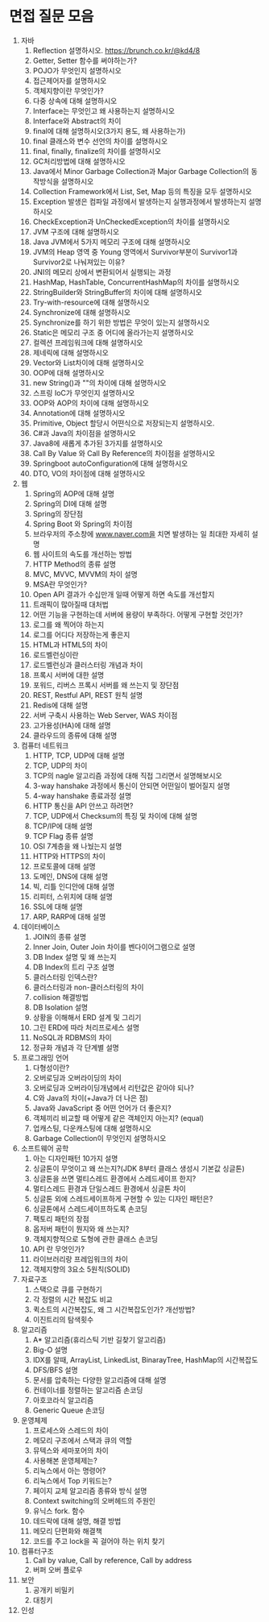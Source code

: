 # 면접 질문 모음

1. 자바
   1. Reflection 설명하시오. https://brunch.co.kr/@kd4/8
   2. Getter, Setter 함수를 써야하는가?
   3. POJO가 무엇인지 설명하시오
   4. 접근제어자를 설명하시오
   5. 객체지향이란 무엇인가?
   6. 다중 상속에 대해 설명하시오
   7. Interface는 무엇인고 왜 사용하는지 설명하시오
   8. Interface와 Abstract의 차이
   9. final에 대해 설명하시오(3가지 용도, 왜 사용하는가)
   10. final 클래스와 변수 선언의 차이를 설명하시오
   11. final, finally, finalize의 차이를 설명하시오
   12. GC처리방법에 대해 설명하시오
   13. Java에서 Minor Garbage Collection과 Major Garbage Collection의 동작방식을 설명하시오
   14. Collection Framework에서 List, Set, Map 등의 특징을 모두 설명하시오
   15. Exception 발생은 컴파일 과정에서 발생하는지 실행과정에서 발생하는지 설명하시오
   16. CheckException과 UnCheckedException의 차이를 설명하시오
   17. JVM 구조에 대해 설명하시오
   18. Java JVM에서 5가지 메모리 구조에 대해 설명하시오
   19. JVM의 Heap 영역 중 Young 영역에서 Survivor부분이 Survivor1과 Survivor2로 나눠져있는 이유?
   20. JNI의 메모리 상에서 변환되어서 실행되는 과정
   21. HashMap, HashTable, ConcurrentHashMap의 차이를 설명하시오
   22. StringBuilder와 StringBuffer의 차이에 대해 설명하시오
   23. Try-with-resource에 대해 설명하시오
   24. Synchronize에 대해 설명하시오
   25. Synchronize를 하기 위한 방법은 무엇이 있는지 설명하시오
   26. Static은 메모리 구조 중 어디에 올라가는지 설명하시오
   27. 컬렉션 프레임워크에 대해 설명하시오
   28. 제네릭에 대해 설명하시오
   29. Vector와 List차이에 대해 설명하시오
   30. OOP에 대해 설명하시오
   31. new String()과 ""의 차이에 대해 설명하시오
   32. 스프링 IoC가 무엇인지 설명하시오
   33. OOP와 AOP의 차이에 대해 설명하시오
   34. Annotation에 대해 설명하시오
   35. Primitive, Object 할당시 어떤식으로 저장되는지 설명하시오.
   36.  C#과 Java의 차이점을 설명하시오
   37. Java8에 새롭게 추가된 3가지를 설명하시오
   38. Call By Value 와 Call By Reference의 차이점을 설명하시오
   39. Springboot autoConfiguration에 대해 설명하시오
   40. DTO, VO의 차이점에 대해 설명하시오
2. 웹
   1. Spring의 AOP에 대해 설명
   2. Spring의 DI에 대해 설명
   3. Spring의 장단점
   4. Spring Boot 와 Spring의 차이점
   5. 브라우저의 주소창에 www.naver.com을 치면 발생하는 일 최대한 자세히 설명
   6. 웹 사이트의 속도를 개선하는 방법
   7. HTTP Method의 종류 설명
   8. MVC, MVVC, MVVM의 차이 설명
   9. MSA란 무엇인가?
   10. Open API 결과가 수십만개 일때 어떻게 하면 속도를 개선할지
   11. 트래픽이 많아질때 대처법
   12. 어떤 기능을 구현하는데 서버에 용량이 부족하다. 어떻게 구현할 것인가?
   13. 로그를 왜 찍어야 하는지
   14. 로그를 어디다 저장하는게 좋은지
   15. HTML과 HTML5의 차이
   16. 로드벨런싱이란
   17. 로드벨런싱과 클러스터링 개념과 차이
   18. 프록시 서버에 대한 설명
   19. 포워드, 리버스 프록시 서버를 왜 쓰는지 및 장단점
   20. REST, Restful API, REST 원칙 설명
   21. Redis에 대해 설명
   22. 서버 구축시 사용하는 Web Server, WAS 차이점
   23. 고가용성(HA)에 대해 설명
   24. 클라우드의 종류에 대해 설명
3. 컴퓨터 네트워크
   1. HTTP, TCP, UDP에 대해 설명
   2. TCP, UDP의 차이
   3. TCP의 nagle 알고리즘 과정에 대해 직접 그리면서 설명해보시오
   4. 3-way hanshake 과정에서 통신이 안되면 어떤일이 벌어질지 설명
   5. 4-way hanshake 종료과정 설명
   6. HTTP 통신을 API 안쓰고 하려면?
   7. TCP, UDP에서 Checksum의 특징 및 차이에 대해 설명
   8. TCP/IP에 대해 설명
   9. TCP Flag 종류 설명
   10. OSI 7계층을 왜 나눴는지 설명
   11. HTTP와 HTTPS의 차이
   12. 프로토콜에 대해 설명
   13. 도메인, DNS에 대해 설명
   14. 빅, 리틀 인디안에 대해 설명
   15. 리피터, 스위치에 대해 설명
   16. SSL에 대해 설명
   17. ARP, RARP에 대해 설명
4. 데이터베이스
   1. JOIN의 종류 설명
   2. Inner Join, Outer Join 차이를 벤다이어그램으로 설명
   3. DB Index 설명 및 왜 쓰는지
   4. DB Index의 트리 구조 설명
   5. 클러스터링 인덱스란?
   6. 클러스터링과 non-클러스터링의 차이
   7. collision 해결방법
   8. DB Isolation 설명
   9. 상황을 이해해서 ERD 설계 및 그리기
   10. 그린 ERD에 따라 처리프로세스 설명
   11. NoSQL과 RDBMS의 차이
   12. 정규화 개념과 각 단계별 설명
5. 프로그래밍 언어
   1. 다형성이란?
   2. 오버로딩과 오버라이딩의 차이
   3. 오버로딩과 오버라이딩개념에서 리턴값은 같아야 되나?
   4. C와 Java의 차이(+Java가 더 나은 점)
   5. Java와  JavaScript 중 어떤 언어가 더 좋은지?
   6. 객체끼리 비교할 때 어떻게 같은 객체인지 아는지? (equal)
   7. 업캐스팅, 다운캐스팅에 대해 설명하시오
   8. Garbage Collection이 무엇인지 설명하시오
6. 소프트웨어 공학
   1. 아는 디자인패턴 10가지 설명
   2. 싱글톤이 무엇이고 왜 쓰는지?(JDK 8부터 클래스 생성시 기본값 싱글톤)
   3. 싱글톤을 쓰면 멀티스레드 환경에서 스레드세이프 한지?
   4. 멀티스레드 환경과 단일스레드 환경에서 싱글톤 차이
   5. 싱글톤 외에 스레드세이프하게 구현할 수 있는 디자인 패턴은?
   6. 싱글톤에서 스레드세이프하도록 손코딩
   7. 팩토리 패턴의 장점
   8. 옵저버 패턴이 뭔지와 왜 쓰는지?
   9. 객체지향적으로 도형에 관한 클래스 손코딩
   10. API 란 무엇인가?
   11. 라이브러리랑 프레임워크의 차이
   12. 객체지향의 3요소 5원칙(SOLID)
7. 자료구조
   1. 스택으로 큐를 구현하기
   2. 각 정렬의 시간 복잡도 비교
   3. 퀵소트의 시간복잡도, 왜 그 시간복잡도인가? 개선방법?
   4. 이진트리의 탐색횟수
8. 알고리즘
   1. A* 알고리즘(휴리스틱 기반 길찾기 알고리즘)
   2. Big-O 설명
   3. IDX를 알때, ArrayList, LinkedList, BinarayTree, HashMap의 시간복잡도
   4. DFS/BFS 설명
   5. 문서를 압축하는 다양한 알고리즘에 대해 설명
   6. 컨테이너를 정렬하는 알고리즘 손코딩
   7. 아호코라식 알고리즘
   8. Generic Queue 손코딩
9. 운영체제
   1. 프로세스와 스레드의 차이
   2. 메모리 구조에서 스택과 큐의 역할
   3. 뮤텍스와 세마포어의 차이
   4. 사용해본 운영체제는?
   5. 리눅스에서 아는 명령어?
   6. 리눅스에서 Top 키워드는?
   7. 페이지 교체 알고리즘 종류와 방식 설명
   8. Context switching의 오버헤드의 주원인
   9. 유닉스 fork. 함수
   10. 데드락에 대해 설명, 해결 방법
   11. 메모리 단편화와 해결책
   12. 코드를 주고 lock을 꼭 걸어야 하는 위치 찾기
10. 컴퓨터구조
    1. Call by value, Call by reference, Call by address
    2. 버퍼 오버 플로우
11. 보안
    1. 공개키 비밀키
    2. 대칭키
12. 인성